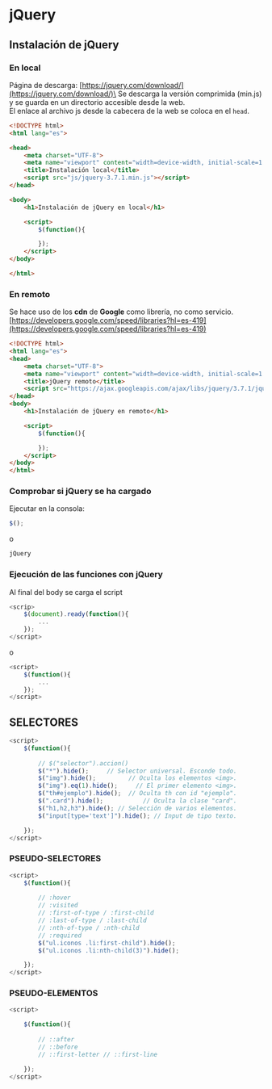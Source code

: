 # jQuery

## Instalación de jQuery

### En local

Página de descarga: [https://jquery.com/download/](https://jquery.com/download/)\
Se descarga la versión comprimida (min.js) y se guarda en un directorio accesible desde la web.\
El enlace al archivo js desde la cabecera de la web se coloca en el `head`.

```html
<!DOCTYPE html>
<html lang="es">

<head>
    <meta charset="UTF-8">
    <meta name="viewport" content="width=device-width, initial-scale=1.0">
    <title>Instalación local</title>
    <script src="js/jquery-3.7.1.min.js"></script>
</head>

<body>
    <h1>Instalación de jQuery en local</h1>

    <script>
        $(function(){

        });
    </script>
</body>

</html>
```

### En remoto

Se hace uso de los **cdn** de **Google** como librería, no como servicio.\
[https://developers.google.com/speed/libraries?hl=es-419](https://developers.google.com/speed/libraries?hl=es-419)

```html
<!DOCTYPE html>
<html lang="es">
<head>
    <meta charset="UTF-8">
    <meta name="viewport" content="width=device-width, initial-scale=1.0">
    <title>jQuery remoto</title>
    <script src="https://ajax.googleapis.com/ajax/libs/jquery/3.7.1/jquery.min.js"></script>
</head>
<body>    
    <h1>Instalación de jQuery en remoto</h1>

    <script>
        $(function(){

        });
    </script>
</body>
</html>
```

### Comprobar si jQuery se ha cargado

Ejecutar en la consola:

```js
$();
```

o

```js
jQuery
```

### Ejecución de las funciones con jQuery

Al final del body se carga el script

```js
<scrip>
    $(document).ready(function(){
        ...
    });
</script>
```

o

```js
<script>
    $(function(){
        ...
    });
</script>
```

## SELECTORES

```js
<script>
    $(function(){
        
        // $("selector").accion()
        $("*").hide();     // Selector universal. Esconde todo.
        $("img").hide();         // Oculta los elementos <img>.
        $("img").eq(1).hide();     // El primer elemento <img>.
        $("th#ejemplo").hide();  // Oculta th con id "ejemplo".
        $(".card").hide();           // Oculta la clase "card".
        $("h1,h2,h3").hide(); // Selección de varios elementos.
        $("input[type='text']").hide(); // Input de tipo texto.

    });
</script>
```

### PSEUDO-SELECTORES

```js
<script>
    $(function(){
        
        // :hover
        // :visited
        // :first-of-type / :first-child
        // :last-of-type / :last-child
        // :nth-of-type / :nth-child
        // :required
        $("ul.iconos .li:first-child").hide();
        $("ul.iconos .li:nth-child(3)").hide();

    });
</script>
```

### PSEUDO-ELEMENTOS

```js
<script>

    $(function(){
        
        // ::after
        // ::before
        // ::first-letter // ::first-line

    });
</script>
```
